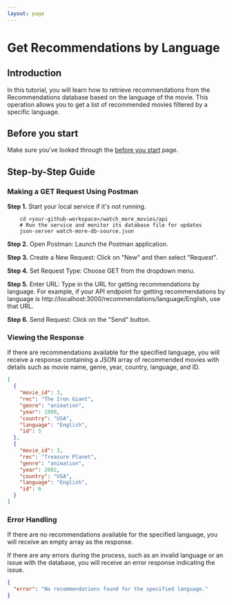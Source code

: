 ```yaml
---
layout: page
---
```


# Get Recommendations by Language

## Introduction

In this tutorial, you will learn how to retrieve recommendations from the Recommendations database based on the language of the movie. This operation allows you to get a list of recommended movies filtered by a specific language.

## Before you start

Make sure you've looked through the [before you start](.../quickstart/before_you_start.md) page.

## Step-by-Step Guide

### Making a GET Request Using Postman

**Step 1.** Start your local service if it's not running.

```shell
    cd <your-github-workspace>/watch_more_movies/api
    # Run the service and monitor its database file for updates
    json-server watch-more-db-source.json
```

**Step 2.** Open Postman: Launch the Postman application.

**Step 3.** Create a New Request: Click on "New" and then select "Request".

**Step 4.** Set Request Type: Choose GET from the dropdown menu.

**Step 5.** Enter URL: Type in the URL for getting recommendations by language. For example, if your API endpoint for getting recommendations by language is http://localhost:3000/recommendations/language/English, use that URL.

**Step 6.** Send Request: Click on the "Send" button.

### Viewing the Response

If there are recommendations available for the specified language, you will receive a response containing a JSON array of recommended movies with details such as movie name, genre, year, country, language, and ID.

```json
[
  {
    "movie_id": 3,
    "rec": "The Iron Giant",
    "genre": "animation",
    "year": 1999,
    "country": "USA",
    "language": "English",
    "id": 5
  },
  {
    "movie_id": 3,
    "rec": "Treasure Planet",
    "genre": "animation",
    "year": 2002,
    "country": "USA",
    "language": "English",
    "id": 6
  }
]
```

### Error Handling

If there are no recommendations available for the specified language, you will receive an empty array as the response.

If there are any errors during the process, such as an invalid language or an issue with the database, you will receive an error response indicating the issue.

```json
{
  "error": "No recommendations found for the specified language."
}
```
